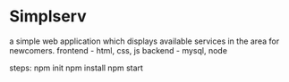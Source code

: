 # Simplserv

a simple web application which displays available services in the area for newcomers.
frontend - html, css, js
backend - mysql, node

steps: 
npm init
npm install
npm start

